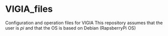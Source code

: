 # VIGIA_files
 Configuration and operation files for VIGIA
This repository assumes that the user is *pi* and that the OS is based on Debian (RapsberryPi OS)
